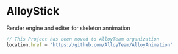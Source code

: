 # AlloyStick
Render engine and editer for skeleton annimation

```JavaScript
// This Project has been moved to AlloyTeam organization  
location.href = 'https://github.com/AlloyTeam/AlloyAnimation'
```
